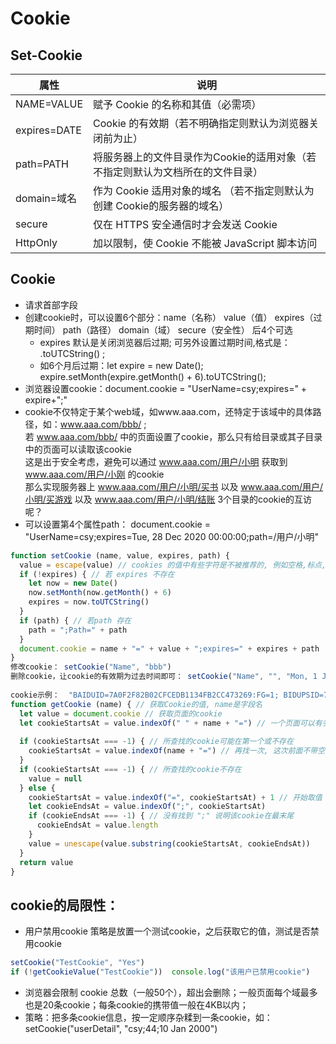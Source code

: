 # Cookie
## Set-Cookie  
属性|说明
-|-
NAME=VALUE | 赋予 Cookie 的名称和其值（必需项）
expires=DATE | Cookie 的有效期（若不明确指定则默认为浏览器关闭前为止）
path=PATH| 将服务器上的文件目录作为Cookie的适用对象（若不指定则默认为文档所在的文件目录）
domain=域名 | 作为 Cookie 适用对象的域名 （若不指定则默认为创建 Cookie的服务器的域名）
secure | 仅在 HTTPS 安全通信时才会发送 Cookie
HttpOnly | 加以限制，使 Cookie 不能被 JavaScript 脚本访问

## Cookie
- 请求首部字段
- 创建cookie时，可以设置6个部分：name（名称） value（值） expires（过期时间） path（路径） domain（域） secure（安全性） 后4个可选		  										
  * expires 默认是关闭浏览器后过期; 可另外设置过期时间,格式是： .toUTCString() ;
  * 如6个月后过期：let expire = new Date(); expire.setMonth(expire.getMonth() + 6).toUTCString();													
- 浏览器设置cookie：document.cookie = "UserName=csy;expires=" + expire+";"													
- cookie不仅特定于某个web域，如www.aaa.com，还特定于该域中的具体路径，如：www.aaa.com/bbb/ ;     
  若 www.aaa.com/bbb/ 中的页面设置了cookie，那么只有给目录或其子目录中的页面可以读取该cookie	    												
  这是出于安全考虑，避免可以通过 www.aaa.com/用户/小明 获取到 www.aaa.com/用户/小刚 的cookie	  		  										
  那么实现服务器上 www.aaa.com/用户/小明/买书 以及 www.aaa.com/用户/小明/买游戏 以及 www.aaa.com/用户/小明/结账 3个目录的cookie的互访呢？	  							
- 可以设置第4个属性path： document.cookie = "UserName=csy;expires=Tue, 28 Dec 2020 00:00:00;path=/用户/小明"													
```js
function setCookie (name, value, expires, path) {													
  value = escape(value) // cookies 的值中有些字符是不被推荐的, 例如空格,标点, 所以需要转码					
  if (!expires) { // 若 expires 不存在													
    let now = new Date()													
    now.setMonth(now.getMonth() + 6)													
    expires = now.toUTCString()													
  }													
  if (path) { // 若path 存在													
    path = ";Path=" + path													
  }													
  document.cookie = name + "=" + value + ";expires=" + expires + path													
}													
修改cookie： setCookie("Name", "bbb")													
删除cookie，让cookie的有效期为过去时间即可： setCookie("Name", "", "Mon, 1 Jan 1990 00:00:00", "")													
													
cookie示例：  "BAIDUID=7A0F2F82B02CFCEDB1134FB2CC473269:FG=1; BIDUPSID=7A0F2F82B02CFCEDB1134FB2CC473269; PSTM=1539613117; BD_CK_SAM=1; BDORZ=FFFB88E999055A3F8A630C64834BD6D0"													
function getCookie (name) { // 获取Cookie的值, name是字段名													
  let value = document.cookie // 获取页面的cookie													
  let cookieStartsAt = value.indexOf(" " + name + "=") // 一个页面可以有多个cookie, cookie之间默认是以空格间隔													
  													
  if (cookieStartsAt === -1) { // 所查找的cookie可能在第一个或不存在													
    cookieStartsAt = value.indexOf(name + "=") // 再找一次, 这次前面不带空格													
  } 													
  if (cookieStartsAt === -1) { // 所查找的cookie不存在													
    value = null													
  } else {													
    cookieStartsAt = value.indexOf("=", cookieStartsAt) + 1 // 开始取值													
    let cookieEndsAt = value.indexOf(";", cookieStartsAt) 													
    if (cookieEndsAt === -1) { // 没有找到 ";" 说明该cookie在最末尾													
      cookieEndsAt = value.length													
    }													
    value = unescape(value.substring(cookieStartsAt, cookieEndsAt)) 													
  }													
  return value													
}													
```													

## cookie的局限性：													
- 用户禁用cookie 策略是放置一个测试cookie，之后获取它的值，测试是否禁用cookie													
```js
setCookie("TestCookie", "Yes")													
if (!getCookieValue("TestCookie"))  console.log("该用户已禁用cookie")													
```
- 浏览器会限制 cookie 总数（一般50个），超出会删除；一般页面每个域最多也是20条cookie；每条cookie的携带值一般在4KB以内；													
- 策略：把多条cookie信息，按一定顺序杂糅到一条cookie，如：setCookie("userDetail", "csy;44;10 Jan 2000")													
